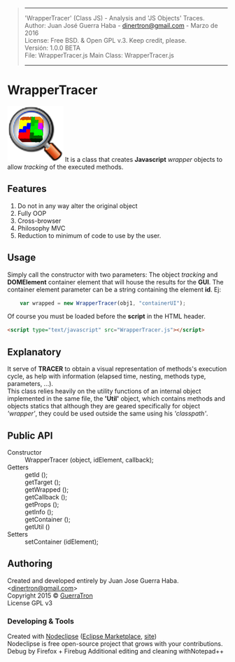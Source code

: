 > -----------------------------------------------------------------------------------------------------
>   'WrapperTracer' (Class JS) - Analysis and 'JS Objects' Traces.  
>   Author: Juan José Guerra Haba - <dinertron@gmail.com> - Marzo de 2016  
>   License: Free BSD. & Open GPL v.3. Keep credit, please.  
>   Versión: 1.0.0 BETA   
>   File: WrapperTracer.js               Main Class: WrapperTracer.js  
>   
> ----------------------------------------------------------------------------------------------------

# WrapperTracer
[![WrapperTracer logo](img/WrapperTracer-logo.png "WrapperTracer GitHub page")](http://guerratron.github.io/WrapperTracer "WrapperTracer page")
It is a class that creates **Javascript** *wrapper* objects to allow *tracking* of the executed methods.

## Features 
  1. Do not in any way alter the original object
  2. Fully OOP
  3. Cross-browser
  4. Philosophy MVC
  5. Reduction to minimum of code to use by the user.

## Usage
Simply call the constructor with two parameters: The object *tracking* and **DOMElement** container element that will house the results for the **GUI**. The container element parameter can be a string containing the element **id**.
Ej:  

```javascript    
    var wrapped = new WrapperTracer(obj1, "containerUI");
```  
  
Of course you must be loaded before the **script** in the HTML header. 
````HTML
<script type="text/javascript" src="WrapperTracer.js"></script>
````

## Explanatory
It serve of **TRACER** to obtain a visual representation of methods's execution cycle, as help with information (elapsed time, nesting, methods type, parameters, ...).  
This class relies heavily on the utility functions of an internal object implemented in the same file, the **'Util'** object, which contains methods and objects statics that although they are geared specifically for object *'wrapper'*, they could be used outside the same using his *'classpath'*.

## Public API
<dl>
  <dt>Constructor</dt>
    <dd> WrapperTracer (object, idElement, callback);</dd>
  <dt>Getters</dt>
    <dd>getId ();</dd>
    <dd>getTarget ();</dd>
    <dd>getWrapped ();</dd>
    <dd>getCallback ();</dd>
    <dd>getProps ();</dd>
    <dd>getInfo ();</dd>
    <dd>getContainer ();</dd>
    <dd>getUtil ()</dd>
  <dt>Setters</dt>
    <dd>setContainer (idElement);</dd>
</dl>

## Authoring
Created and developed entirely by Juan Jose Guerra Haba. &lt;dinertron@gmail.com&gt;    
Copyright 2015 &copy; <a href="&#x6d;&#97;&#105;&#108;&#116;&#x6f;&#x3a;&#100;&#105;&#110;&#x65;&#x72;&#x74;&#114;&#x6f;&#110;&#64;&#x67;&#109;&#x61;&#x69;&#x6c;&#46;&#99;&#x6f;&#x6d;" title="author">GuerraTron</a>  
License GPL v3

### Developing &amp; Tools

Created with [Nodeclipse](https://github.com/Nodeclipse/nodeclipse-1)
 ([Eclipse Marketplace](http://marketplace.eclipse.org/content/nodeclipse), [site](http://www.nodeclipse.org))   
Nodeclipse is free open-source project that grows with your contributions.  
Debug by Firefox + Firebug
Additional editing and cleaning withNotepad++